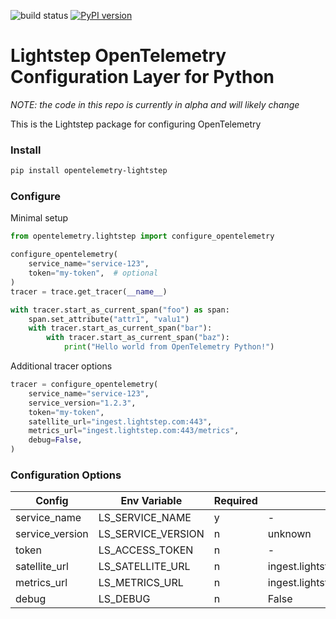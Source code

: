 ![build status](https://github.com/lightstep/opentelemetry-python/workflows/build/badge.svg) [![PyPI version](https://badge.fury.io/py/opentelemetry-lightstep.svg)](https://badge.fury.io/py/opentelemetry-lightstep)

# Lightstep OpenTelemetry Configuration Layer for Python

*NOTE: the code in this repo is currently in alpha and will likely change*

This is the Lightstep package for configuring OpenTelemetry

### Install

```bash
pip install opentelemetry-lightstep
```

### Configure

Minimal setup

```python
from opentelemetry.lightstep import configure_opentelemetry

configure_opentelemetry(
    service_name="service-123",
    token="my-token",  # optional
)
tracer = trace.get_tracer(__name__)

with tracer.start_as_current_span("foo") as span:
    span.set_attribute("attr1", "valu1")
    with tracer.start_as_current_span("bar"):
        with tracer.start_as_current_span("baz"):
            print("Hello world from OpenTelemetry Python!")

```

Additional tracer options

```python
tracer = configure_opentelemetry(
    service_name="service-123",
    service_version="1.2.3",
    token="my-token",
    satellite_url="ingest.lightstep.com:443",
    metrics_url="ingest.lightstep.com:443/metrics",
    debug=False,
)

```

### Configuration Options

|Config|Env Variable|Required|Default|
|------|------------|--------|-------|
|service_name|LS_SERVICE_NAME|y|-|
|service_version|LS_SERVICE_VERSION|n|unknown|
|token|LS_ACCESS_TOKEN|n|-|
|satellite_url|LS_SATELLITE_URL|n|ingest.lightstep.com:443|
|metrics_url|LS_METRICS_URL|n|ingest.lightstep.com:443/metrics|
|debug|LS_DEBUG|n|False|
